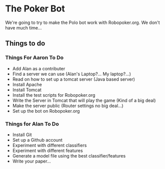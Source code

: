 The Poker Bot
=============

We're going to try to make the Polo bot work with Robopoker.org.
We don't have much time...

Things to do
------------

### Things For Aaron To Do ###
* Add Alan as a contributer
* Find a server we can use (Alan's Laptop?... My laptop?...)
* Read on how to set up a tomcat server (Java based server)
* Install Apache
* Install Tomcat
* Install the test scripts for Robopoker.org
* Write the Server in Tomcat that will play the game (Kind of a big deal)
* Make the server public (Router settings no big deal...)
* Set up the bot on Robopoker.org

### Things for Alan To Do ###
* Install Git
* Set up a Github account
* Experiment with different classifiers
* Experiment with different features
* Generate a model file using the best classifier/features
* Write your paper...


